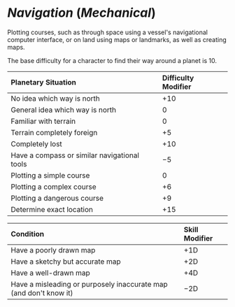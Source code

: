 # *Navigation* (*Mechanical*)

Plotting courses, such as through space using a vessel's navigational computer interface, or on land using maps or
landmarks, as well as creating maps.

The base difficulty for a character to find their way around a planet is 10.

| Planetary Situation                          | Difficulty Modifier |
| :------------------------------------------- | :------------------ |
| No idea which way is north                   | +10                 |
| General idea which way is north              | 0                   |
| Familiar with terrain                        | 0                   |
| Terrain completely foreign                   | +5                  |
| Completely lost                              | +10                 |
| Have a compass or similar navigational tools | −5                  |
| Plotting a simple course                     | 0                   |
| Plotting a complex course                    | +6                  |
| Plotting a dangerous course                  | +9                  |
| Determine exact location                     | +15                 |

| Condition                                                         | Skill Modifier |
| :---------------------------------------------------------------- | :------------- |
| Have a poorly drawn map                                           | +1D            |
| Have a sketchy but accurate map                                   | +2D            |
| Have a well-drawn map                                             | +4D            |
| Have a misleading or purposely inaccurate map (and don't know it) | −2D            |
